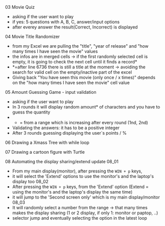 03 Movie Quiz
- asking if the user want to play
- if yes: 5 questions with A, B, C, answer/input options
- after everey answer the result(Correct, Incorrect) is displayed

04 Movie Title Randomizer
- from my Excel we are pulling the "title", "year of release" and "how many times I have seen the movie" values
- the infos are in merged cells -> if the first randomly selected cell is empty, it is going to check the next cell until it finds a record*
- *=after line 6736 there is still a title at the moment -> avoiding the search for valid cell on the empty/inactive part of the excel
- Giving back "You have seen this movie (only once / x times)" depends on the "how many times I have seen the movie" cell value

05 Amount Guessing Game - input validation
- asking if the user want to play
- In 3 rounds it will display random amount* of characters and you have to guess the quantity
- * = from a range which is increasing after every round (1nd, 2nd)
- Validating the answers: it has to be a positive integer
- After 3 rounds guessing displaying the user`s points / %

06 Drawing a Xmass Tree with while loop

07 Drawing a cartoon figure with Turtle


08 Automating the display sharing/extend update
08_01 
   - From my main display(monitor), after pressing the `WIN + p` keys, 
   - it will select the 'Extend' options to use the monitor's and the laptop's display too
08_02
   - After pressing the `WIN + p` keys, from the 'Extend' option (Extend = using the monitor's and the laptop's display the same time)
   - it will jump to the 'Second screen only' which is my main display/monitor
08_03
   - It will randomly select a number from the range -> that many times makes the display sharing (1 or 2 display, if only 1: monitor or paptop, ..)
   - selector jump and eventually selecting the option in the latest loop